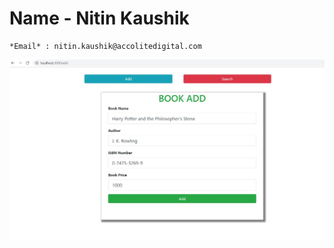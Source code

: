 # Name - Nitin Kaushik

``` 
*Email* : nitin.kaushik@accolitedigital.com
```

![add](https://github.com/nitinkaushik10/Learning-Git/blob/master/image/01%20add.jpg)
